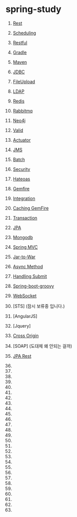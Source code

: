 # spring-study

1. [Rest](restservice/README.md)<br>

2. [Scheduling](schedulingtasks/README.md)<br>

3. [Restful](consumingrest/README.md)<br>

4. [Gradle](hello/README.md)<br>

5. [Maven](hello_maven/README.md)<br>

6. [JDBC](relationaldataaccess/README.md)<br>

7. [FileUpload](uploadingfiles/README.md)<br>

8. [LDAP](authenticatingldap/README.md)<br>

9. [Redis](messagingredis/README.md)<br>

10. [Rabbitmq](messagingrabbitmq/README.md)<br>

11. [Neo4j](accessingdataneo4j/README.md)<br>

12. [Valid](validatingforminput/README.md)<br>

13. [Actuator](actuatorservice/README.md)<br>

14. [JMS](jms_hello/README.md)<br>

15. [Batch](batchprocessing/README.md)<br>

16. [Security](security-web/README.md)<br>

17. [Hateoas](rest-hateoas/README.md)<br>

18. [Gemfire](accessing-data-gemfire/README.md)<br>

19. [Integration](integration/README.md)<br>

20. [Caching GemFire](caching-gemfire/README.md)<br>

21. [Transaction](managing-transaction/README.md)<br>

22. [JPA](accessing-data-jpa/README.md)<br>

23. [Mongodb](accessing-data-mongodb/README.md)<br>

24. [Spring MVC](serving-web-content/README.md)<br>

25. [Jar-to-War](convert-jar-to-war/README.md)<br>

26. [Async Method](async-method/READMD.md)<br>

27. [Handling Submit](handling-form-submission/README.md)<br>

28. [Spring-boot-groovy](spring-boot-groovy/README.md)<br>

29. [WebSocket](messaging-stomp-websocket/README.md)<br>

30. [STS] (잠시 보류중 입니다.) <br>

31. [AngularJS]

32. [Jquery]

33. [Cross Origin](rest-service-cors/README.md) <br>

34. [SOAP] (도대체 왜 안되는 걸까)

35. [JPA Rest](accessing-data-jpa/README.md) <br>

36.

37.

38.

39.

40.

41.

42.

43.

44.

45.

46.

47.

48.

49.

50.

51.

52.

53.

54.

55.

56.

57.

58.

59.

60.

61.

62.

63.



























